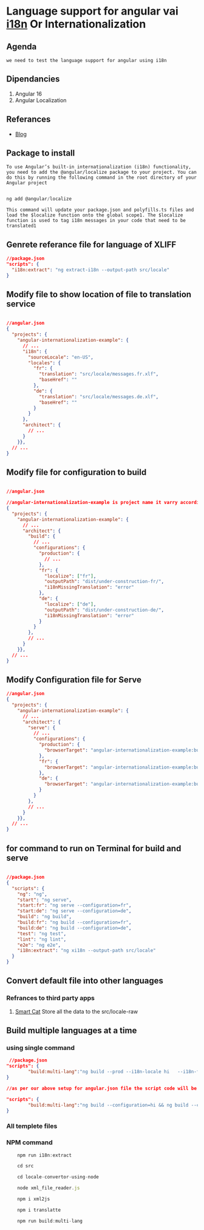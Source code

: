 # Language support for angular vai [i18n](https://angular.io/guide/i18n-overview) Or Internationalization

## Agenda
    we need to test the language support for angular using i18n

## Dipendancies
1. Angular 16
2. Angular Localization

## Referances
- [Blog](https://www.digitalocean.com/community/tutorials/angular-internationalization)

## Package to install
    To use Angular’s built-in internationalization (i18n) functionality, you need to add the @angular/localize package to your project. You can do this by running the following command in the root directory of your Angular project

```javascript

ng add @angular/localize

```
    This command will update your package.json and polyfills.ts files and load the $localize function onto the global scope1. The $localize function is used to tag i18n messages in your code that need to be translated1


## Genrete referance file for language of XLIFF
    
```json
//package.json
"scripts": {
  "i18n:extract": "ng extract-i18n --output-path src/locale"
}
```

## Modify file to show location of file to translation service

```json

//angular.json
{
  "projects": {
    "angular-internationalization-example": {
      // ...
      "i18n": {
        "sourceLocale": "en-US",
        "locales": {
          "fr": {
            "translation": "src/locale/messages.fr.xlf",
            "baseHref": ""
          },
          "de": {
            "translation": "src/locale/messages.de.xlf",
            "baseHref": "" 
          }
        }
      },
      "architect": {
        // ...
      }
    }},
  // ...
}
```

## Modify file for configuration to build
```json

//angular.json

//angular-internationalization-example is project name it varry according to the project name
{
  "projects": {
    "angular-internationalization-example": {
      // ...
      "architect": {
        "build": {
          // ...
          "configurations": {
            "production": {
              // ...
            },
            "fr": {
              "localize": ["fr"],
              "outputPath": "dist/under-construction-fr/",
              "i18nMissingTranslation": "error"
            },
            "de": {
              "localize": ["de"],
              "outputPath": "dist/under-construction-de/",
              "i18nMissingTranslation": "error"
            }
          }
        },
        // ...
      }
    }},
  // ...
}
```

## Modify Configuration file for Serve

```json
//angular.json
{
  "projects": {
    "angular-internationalization-example": {
      // ...
      "architect": {
        "serve": {
          // ...
          "configurations": {
            "production": {
              "browserTarget": "angular-internationalization-example:build:production"
            },
            "fr": {
              "browserTarget": "angular-internationalization-example:build:fr"
            },
            "de": {
              "browserTarget": "angular-internationalization-example:build:de"
            }
          }
        },
        // ...
      }
    }},
  // ...
}

```

## for command to run on Terminal for build and serve

```json

//package.json
{
  "scripts": {
    "ng": "ng",
    "start": "ng serve",
    "start:fr": "ng serve --configuration=fr",
    "start:de": "ng serve --configuration=de",
    "build": "ng build",
    "build:fr": "ng build --configuration=fr",
    "build:de": "ng build --configuration=de",
    "test": "ng test",
    "lint": "ng lint",
    "e2e": "ng e2e",
    "i18n:extract": "ng xi18n --output-path src/locale"
  }
}
```


## Convert default file into other languages
### Refrances to third party apps
1. [Smart Cat](https://ea.smartcat.com/)
    Store all the data to the src/locale-raw

## Build multiple languages at a time 
### using single command

```json
 //package.json
"scripts": {
        "build:multi-lang":"ng build --prod --i18n-locale hi   --i18n-format xlf --i18n-file src/locale/messages.hi.xlf --output-path=dist/hi --baseHref /hi/ && ng build --prod --i18n-locale gu --i18n-format xlf --i18n-file src/locale/messages.gu.xlf --output-path=dist/gu --baseHref /gu/"
}

//as per our above setup for angular.json file the script code will be

"scripts": {
        "build:multi-lang":"ng build --configuration=hi && ng build --configuration=en"
}

```
### All templete files 
  <div i18n>

### NPM command
```javascript
    npm run i18n:extract

    cd src

    cd locale-convertor-using-node

    node xml_file_reader.js

    npm i xml2js

    npm i translatte

    npm run build:multi-lang
```